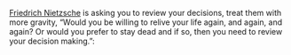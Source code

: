 [Friedrich Nietzsche][1] is asking you to review your decisions, treat them with more gravity, “Would you be willing to relive your life again, and again, and again? Or would you prefer to stay dead and if so, then you need to review your decision making.”:

[1]: https://en.wikipedia.org/wiki/Friedrich_Nietzsche